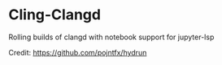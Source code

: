 # Cling-Clangd
Rolling builds of clangd with notebook support for jupyter-lsp

Credit: https://github.com/pojntfx/hydrun
